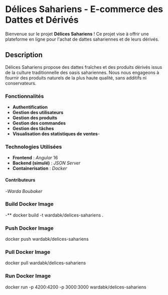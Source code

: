# Délices Sahariens - E-commerce des Dattes et Dérivés

Bienvenue sur le projet **Délices Sahariens** ! Ce projet vise à offrir une plateforme en ligne pour l'achat de dattes sahariennes et de leurs dérivés.

## Description
Délices Sahariens propose des dattes fraîches et des produits dérivés issus de la culture traditionnelle des oasis sahariennes. Nous nous engageons à fournir des produits naturels de la plus haute qualité, sans additifs ni conservateurs.

### Fonctionnalités
- **Authentification**
- **Gestion des utilisateurs**
- **Gestion des produits**
- **Gestion des commandes**
- **Gestion des tâches**
- **Visualisation des statistiques de ventes**-

### Technologies Utilisées
- **Frontend** : *Angular* 16
- **Backend (simulé)** : *JSON Server*
- **Containerisation** : *Docker* 

#### Contributeurs
-*Warda Boubaker* 

### Build Docker Image
-** docker build -t wardabk/delices-sahariens .

### Push Docker Image
docker push wardabk/delices-sahariens 

 ### Pull Docker Image
docker pull wardabk/delices-sahariens
 
 ### Run Docker Image
docker run -p 4200:4200 -p 3000:3000 wardabk/delices-sahariens
